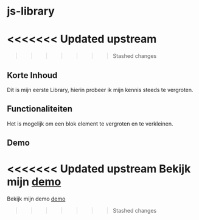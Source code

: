 # js-library

<<<<<<< Updated upstream
=======

>>>>>>> Stashed changes
## Korte Inhoud
Dit is mijn eerste Library, hierin probeer ik mijn kennis steeds te vergroten.

## Functionaliteiten
Het is mogelijk om een blok element te vergroten en te verkleinen.

## Demo
<<<<<<< Updated upstream
Bekijk mijn [demo](http://i341402.iris.fhict.nl/portfolio_semester_4/portfolio/js-library/)
=======
Bekijk mijn demo [demo](http://www.rubenvangrinsven.com)
>>>>>>> Stashed changes
